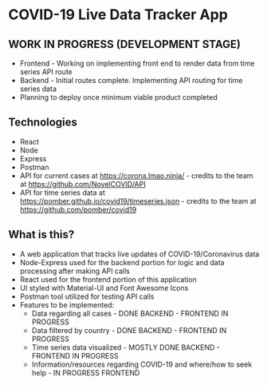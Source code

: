 # COVID-19 Live Data Tracker App

## WORK IN PROGRESS (DEVELOPMENT STAGE)
* Frontend - Working on implementing front end to render data from time series API route
* Backend - Initial routes complete. Implementing API routing for time series data
* Planning to deploy once minimum viable product completed

## Technologies
* React
* Node
* Express
* Postman
* API for current cases at https://corona.lmao.ninja/ - credits to the team at https://github.com/NovelCOVID/API
* API for time series data at https://pomber.github.io/covid19/timeseries.json - credits to the team at https://github.com/pomber/covid19

## What is this?
* A web application that tracks live updates of COVID-19/Coronavirus data
* Node-Express used for the backend portion for logic and data processing after making API calls
* React used for the frontend portion of this application
* UI styled with Material-UI and Font Awesome Icons
* Postman tool utilized for testing API calls
* Features to be implemented:
  * Data regarding all cases - DONE BACKEND - FRONTEND IN PROGRESS
  * Data filtered by country - DONE BACKEND - FRONTEND IN PROGRESS
  * Time series data visualized - MOSTLY DONE BACKEND - FRONTEND IN PROGRESS
  * Information/resources regarding COVID-19 and where/how to seek help - IN PROGRESS FRONTEND
